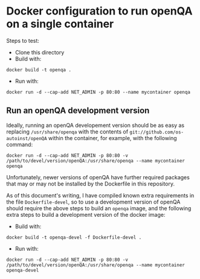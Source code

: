 # Docker configuration to run openQA on a single container

Steps to test:

* Clone this directory
* Build with:

```
docker build -t openqa .
```

* Run with:

```
docker run -d --cap-add NET_ADMIN -p 80:80 --name mycontainer openqa
```

## Run an openQA development version

Ideally, running an openQA developement version should be as easy as replacing `/usr/share/openqa` with the contents of `git://github.com/os-autoinst/openQA`
within the container, for example, with the following command:

```
docker run -d --cap-add NET_ADMIN -p 80:80 -v /path/to/devel/version/openQA:/usr/share/openqa --name mycontainer openqa
```

Unfortunately, newer versions of openQA have further required packages that may or may not be installed by the Dockerfile in this repository.

As of this document's writing, I have compiled known extra requirements in the file `Dockerfile-devel`, so to use a development version of openQA should require
the above steps to build an `openqa` image, and the following extra steps to build a development version of the docker image:

* Build with:

```
docker build -t openqa-devel -f Dockerfile-devel .
```

* Run with:

```
docker run -d --cap-add NET_ADMIN -p 80:80 -v /path/to/devel/version/openQA:/usr/share/openqa --name mycontainer openqa-devel
```

